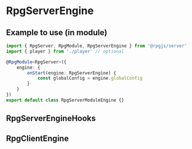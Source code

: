# RpgServerEngine

## Example to use (in module)

```ts
import { RpgServer, RpgModule, RpgServerEngine } from '@rpgjs/server'
import { player } from './player' // optional

@RpgModule<RpgServer>({ 
    engine: {
        onStart(engine: RpgServerEngine) {
            const globalConfig = engine.globalConfig
        }
    }
})
export default class RpgServerModuleEngine {}
```

## RpgServerEngineHooks

<ApiContent page="RpgServerEngineHooks" />

## RpgClientEngine

<ApiContent page="RpgServerEngine" />